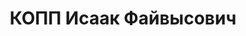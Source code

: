 ---
title: КОПП Исаак Файвысович
description: "Род. в 1907, Латвия, г. Двинск, еврей, член ВКП(б) с 1930 по 1935 гг.\
  \ Проживал: г. Казань. Нач. красильного цеха, меховая ф-ка № 1 \n  Арестован 28.04.1937.\
  \ Обв. по ст. 58-10 ч.1, 58-11. (\"участник троцкистской террор. организации, агитация\
  \ против стахановского движения\"). Приговор: ВК ВС СССР, 14.11.1937 – 10 лет лишения\
  \ свободы, конфискация имущества, поражен. прав на 5 лет. \n  Реабилитирован 18.07.1956"
---